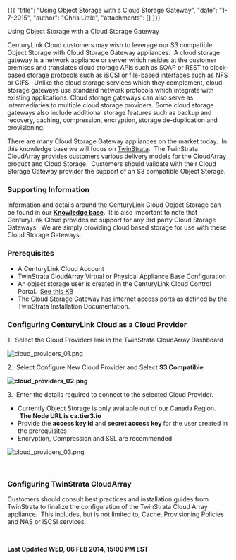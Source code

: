 {{{
  "title": "Using Object Storage with a Cloud Storage Gateway",
  "date": "1-7-2015",
  "author": "Chris Little",
  "attachments": []
}}}

Using Object Storage with a Cloud Storage Gateway
<p>CenturyLink Cloud customers may wish to leverage our S3 compatible Object Storage with Cloud Storage Gateway appliances. &nbsp;A cloud storage gateway is a network appliance or server which resides at the customer premises and translates cloud storage
  APIs such as SOAP or REST to block-based storage protocols such as iSCSI or file-based interfaces such as NFS or CIFS. &nbsp;Unlike the cloud storage services which they complement, cloud storage gateways use standard network protocols which integrate
  with existing applications. Cloud storage gateways can also serve as intermediaries to multiple cloud storage providers. Some cloud storage gateways also include additional storage features such as backup and recovery, caching, compression, encryption,
  storage de-duplication and provisioning.</p>
<p>There are many Cloud Storage Gateway appliances on the market today. &nbsp;In this knowledge base we will focus on&nbsp;<a href="http://www.twinstrata.com/" target="_blank">TwinStrata</a>. &nbsp;The TwinStrata CloudArray&nbsp;provides customers various
  delivery models for the CloudArray product and Cloud Storage. &nbsp;Customers should validate with their Cloud Storage Gateway provider the support of an S3 compatible Object Storage. &nbsp;</p>
<h3>Supporting Information</h3>
<p>Information and details around the CenturyLink Cloud Object Storage can be found in our&nbsp;<a href="https://t3n.zendesk.com/forums/20789095-Object-Storage" target="_blank"><strong>Knowledge base</strong></a>. &nbsp;It is also important to note that
  CenturyLink Cloud provides no support for any 3rd party Cloud Storage Gateways. &nbsp;We are simply providing cloud based storage for use with these Cloud Storage Gateways. &nbsp; &nbsp;</p>
<h3>Prerequisites</h3>
<ul>
  <li>A CenturyLink Cloud Account</li>
  <li>TwinStrata CloudArray Virtual or Physical Appliance Base Configuration</li>
  <li>An object storage user is created in the CenturyLink Cloud Control Portal. &nbsp;<a href="https://t3n.zendesk.com/entries/21648384-Using-Object-Storage-from-the-Control-Portal" target="_blank">See this KB</a>
  </li>
  <li>The Cloud Storage Gateway has internet access ports as defined by the TwinStrata Installation Documentation.</li>
</ul>
<h3>Configuring CenturyLink Cloud as a Cloud Provider</h3>
<p>1. &nbsp;Select the Cloud Providers link in the TwinStrata CloudArray Dashboard</p>
<p><img src="https://t3n.zendesk.com/attachments/token/9qglxzzyfxjcuvz/?name=cloud+providers+01.png" alt="cloud_providers_01.png" />
</p>
<p>2. &nbsp;Select Configure New Cloud Provider and Select <strong>S3 Compatible</strong>
</p>
<p><strong><img src="https://t3n.zendesk.com/attachments/token/zgglh9shasiukpo/?name=cloud+providers+02.png" alt="cloud_providers_02.png" /></strong>
</p>
<p>3. &nbsp;Enter the details required to connect to the selected Cloud Provider. &nbsp;</p>
<ul>
  <li>Currently Object Storage is only available out of our Canada Region. &nbsp;<strong>The Node URL is ca.tier3.io</strong>
  </li>
  <li>Provide the&nbsp;<strong>access key id</strong> and&nbsp;<strong>secret access key&nbsp;</strong>for the user created in the prerequisites</li>
  <li>Encryption, Compression and SSL are recommended</li>
</ul>
<p><img src="https://t3n.zendesk.com/attachments/token/1awhhwleoylupqf/?name=cloud+providers+03.png" alt="cloud_providers_03.png" />
</p>
<p>&nbsp;</p>
<h3>Configuring TwinStrata CloudArray</h3>
<p>Customers should consult best practices and installation guides from TwinStrata to finalize the configuration of the TwinStrata Cloud Array appliance. &nbsp;This includes, but is not limited to, Cache, Provisioning Policies and NAS or iSCSI services.
  &nbsp;</p>
<p>&nbsp;</p>
<p><strong>Last Updated WED, 06 FEB 2014, 15:00 PM EST</strong>
</p>
<p>&nbsp;</p>